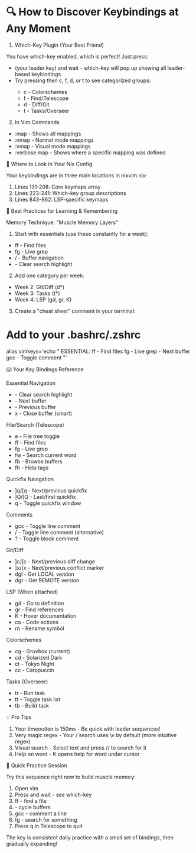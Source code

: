 #  🔍 How to Discover Keybindings at Any Moment

1. Which-Key Plugin (Your Best Friend)

You have which-key enabled, which is perfect! Just press:
- <Space> (your leader key) and wait - which-key will pop up showing all
leader-based keybindings
- Try pressing <Space> then c, f, d, or t to see categorized groups:
  - <leader>c - Colorschemes
  - <leader>f - Find/Telescope
  - <leader>d - Diff/Git
  - <leader>t - Tasks/Overseer

2. In Vim Commands

- :map - Shows all mappings
- :nmap - Normal mode mappings
- :vmap - Visual mode mappings
- :verbose map <key> - Shows where a specific mapping was defined

📍 Where to Look in Your Nix Config

Your keybindings are in three main locations in nixvim.nix:

1. Lines 131-208: Core keymaps array
2. Lines 223-241: Which-key group descriptions
3. Lines 843-862: LSP-specific keymaps

🧠 Best Practices for Learning & Remembering

Memory Technique: "Muscle Memory Layers"

1. Start with essentials (use these constantly for a week):
  - <Space>ff - Find files
  - <Space>fg - Live grep
  - <Tab>/<S-Tab> - Buffer navigation
  - <Enter> - Clear search highlight
2. Add one category per week:
  - Week 2: Git/Diff (<leader>d*)
  - Week 3: Tasks (<leader>t*)
  - Week 4: LSP (gd, gr, K)
3. Create a "cheat sheet" comment in your terminal:
# Add to your .bashrc/.zshrc
alias vimkeys='echo "
ESSENTIAL:
<Space>ff - Find files
<Space>fg - Live grep
<Tab> - Next buffer
gcc - Toggle comment
"'

⌨️ Your Key Bindings Reference

Essential Navigation

- <Enter> - Clear search highlight
- <Tab> - Next buffer
- <S-Tab> - Previous buffer
- <leader>x - Close buffer (smart)

File/Search (Telescope)

- <leader>e - File tree toggle
- <leader>ff - Find files
- <leader>fg - Live grep
- <leader>fw - Search current word
- <leader>fb - Browse buffers
- <leader>fh - Help tags

Quickfix Navigation

- ]q/[q - Next/previous quickfix
- ]Q/[Q - Last/first quickfix
- <leader>q - Toggle quickfix window

Comments

- gcc - Toggle line comment
- <leader>/ - Toggle line comment (alternative)
- <leader>? - Toggle block comment

Git/Diff

- ]c/[c - Next/previous diff change
- ]x/[x - Next/previous conflict marker
- <leader>dgl - Get LOCAL version
- <leader>dgr - Get REMOTE version

LSP (When attached)

- gd - Go to definition
- gr - Find references
- K - Hover documentation
- <leader>ca - Code actions
- <leader>rn - Rename symbol

Colorschemes

- <leader>cg - Gruvbox (current)
- <leader>cd - Solarized Dark
- <leader>ct - Tokyo Night
- <leader>cc - Catppuccin

Tasks (Overseer)

- <leader>tr - Run task
- <leader>tt - Toggle task list
- <leader>tb - Build task

💡 Pro Tips

1. Your timeoutlen is 150ms - Be quick with leader sequences!
2. Very magic regex - Your / search uses \v by default (more intuitive
regex)
3. Visual search - Select text and press // to search for it
4. Help on word - <Leader>K opens help for word under cursor

🎯 Quick Practice Session

Try this sequence right now to build muscle memory:
1. Open vim
2. Press <Space> and wait - see which-key
3. <Space>ff - find a file
4. <Tab> - cycle buffers
5. gcc - comment a line
6. <Space>fg - search for something
7. Press q in Telescope to quit

The key is consistent daily practice with a small set of bindings, then
gradually expanding!
